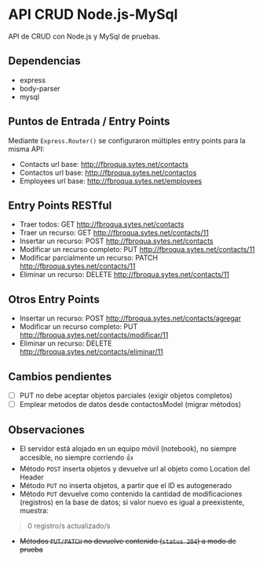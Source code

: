 # API CRUD Node.js-MySql
API de CRUD con Node.js y MySql de pruebas.

## Dependencias
- express
- body-parser
- mysql

## Puntos de Entrada / Entry Points
Mediante `Express.Router()` se configuraron múltiples entry points para la misma API:
- Contacts url base:    http://fbroqua.sytes.net/contacts
- Contactos url base:   http://fbroqua.sytes.net/contactos
- Employees url base:   http://fbroqua.sytes.net/employees

## Entry Points RESTful
- Traer todos:	GET http://fbroqua.sytes.net/contacts
- Traer un recurso:	GET http://fbroqua.sytes.net/contacts/11
- Insertar un recurso:	POST http://fbroqua.sytes.net/contacts
- Modificar un recurso completo:	PUT http://fbroqua.sytes.net/contacts/11
- Modificar parcialmente un recurso:	PATCH http://fbroqua.sytes.net/contacts/11
- Eliminar un recurso:	DELETE http://fbroqua.sytes.net/contacts/11

## Otros Entry Points
- Insertar un recurso:	POST http://fbroqua.sytes.net/contacts/agregar
- Modificar un recurso completo:	PUT http://fbroqua.sytes.net/contacts/modificar/11
- Eliminar un recurso:	DELETE http://fbroqua.sytes.net/contacts/eliminar/11

## Cambios pendientes
- [ ] PUT no debe aceptar objetos parciales (exigir objetos completos)
- [ ] Emplear metodos de datos desde contactosModel (migrar métodos)

## Observaciones
- El servidor está alojado en un equipo móvil (notebook), no siempre accesible, no siempre corriendo :+1:
- Método `POST` inserta objetos y devuelve url al objeto como Location del Header
- Método `PUT` no inserta objetos, a partir que el ID es autogenerado
- Método `PUT` devuelve como contenido la cantidad de modificaciones (registros) en la base de datos; si valor nuevo es igual a preexistente, muestra:
> 0 registro/s actualizado/s
- ~~Métodos `PUT/PATCH` no devuelve contenido (`status 204`) a modo de prueba~~

